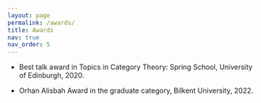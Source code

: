 ```yaml
---
layout: page
permalink: /awards/
title: Awards
nav: true
nav_order: 5
---
```


- Best talk award in Topics in Category Theory: Spring School, University
of Edinburgh, 2020.

- Orhan Alisbah Award in the graduate category, Bilkent University, 2022.
